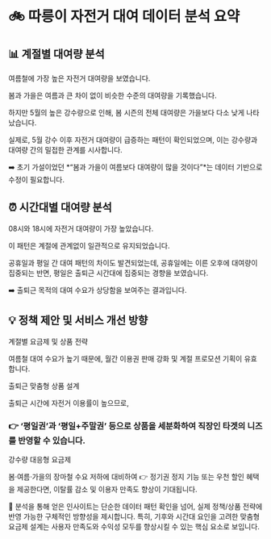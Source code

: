 # 🚲 따릉이 자전거 대여 데이터 분석 요약
## 📊 계절별 대여량 분석
여름철에 가장 높은 자전거 대여량을 보였습니다.

봄과 가을은 여름과 큰 차이 없이 비슷한 수준의 대여량을 기록했습니다.

하지만 5월의 높은 강수량으로 인해, 봄 시즌의 전체 대여량은 가을보다 다소 낮게 나타났습니다.

실제로, 5월 강수 이후 자전거 대여량이 급증하는 패턴이 확인되었으며, 이는 강수량과 대여량 간의 밀접한 관계를 시사합니다.

➡️ 초기 가설이었던 *“봄과 가을이 여름보다 대여량이 많을 것이다”*는 데이터 기반으로 수정이 필요합니다.

## ⏰ 시간대별 대여량 분석
08시와 18시에 자전거 대여량이 가장 높았습니다.

이 패턴은 계절에 관계없이 일관적으로 유지되었습니다.

공휴일과 평일 간 대여 패턴의 차이도 발견되었는데, 공휴일에는 이른 오후에 대여량이 집중되는 반면, 평일은 출퇴근 시간대에 집중되는 경향을 보였습니다.

➡️ 출퇴근 목적의 대여 수요가 상당함을 보여주는 결과입니다.

 ## 💡 정책 제안 및 서비스 개선 방향
계절별 요금제 및 상품 전략

여름철 대여 수요가 높기 때문에, 월간 이용권 판매 강화 및 계절 프로모션 기획이 유효합니다.

출퇴근 맞춤형 상품 설계

출퇴근 시간에 자전거 이용률이 높으므로,
 ### 👉 ‘평일권’과 ‘평일+주말권’ 등으로 상품을 세분화하여 직장인 타겟의 니즈를 반영할 수 있습니다.

강수량 대응형 요금제

봄·여름·가을의 장마철 수요 저하에 대비하여
👉 정기권 정지 기능 또는 우천 할인 혜택을 제공한다면, 이탈률 감소 및 이용자 만족도 향상이 기대됩니다.

📌 분석을 통해 얻은 인사이트는 단순한 데이터 패턴 확인을 넘어, 실제 정책/상품 전략에 반영 가능한 구체적인 방향성을 제시합니다.
특히, 기후와 시간대 요인을 고려한 맞춤형 요금제 설계는 사용자 만족도와 수익성 모두를 향상시킬 수 있는 핵심 요소로 보입니다.
